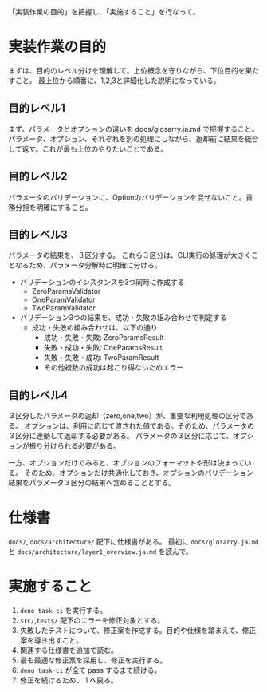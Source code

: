 「実装作業の目的」を把握し、「実施すること」を行なって。

# 実装作業の目的

まずは、目的のレベル分けを理解して。上位概念を守りながら、下位目的を果たすこと。
最上位から順番に、1,2,3と詳細化した説明になっている。

## 目的レベル1

まず、パラメータとオプションの違いを docs/glosarry.ja.md で把握すること。
パラメータ、オプション、それぞれを別の処理にしながら、返却前に結果を統合して返す。これが最も上位のやりたいことである。

## 目的レベル2

パラメータのバリデーションに、Optionのバリデーションを混ぜないこと。責務分担を明確にすること。

## 目的レベル3

パラメータの結果を、３区分する。
これら３区分は、CLI実行の処理が大きくことなるため、パラメータ分解時に明確に分ける。

- バリデーションのインスタンスを3つ同時に作成する
  - ZeroParamsValidator
  - OneParamValidator
  - TwoParamValidator
- バリデーション3つの結果を、成功・失敗の組み合わせで判定する
  - 成功・失敗の組み合わせは、以下の通り
    - 成功・失敗・失敗: ZeroParamsResult
    - 失敗・成功・失敗: OneParamsResult
    - 失敗・失敗・成功: TwoParamResult
    - その他複数の成功は起こり得ないためエラー

## 目的レベル4
３区分したパラメータの返却（zero,one,two）が、重要な利用処理の区分である。
オプションは、利用に応じて渡された値である。そのため、パラメータの３区分に連動して返却する必要がある。
パラメータの３区分に応じて、オプションが振り分けられる必要がある。

一方、オプションだけでみると、オプションのフォーマットや形は決まっている。
そのため、オプションだけ共通化しておき、オプションのバリデーション結果をパラメータ３区分の結果へ含めることとする。

# 仕様書
`docs/`, `docs/architecture/` 配下に仕様書がある。
最初に `docs/glosarry.ja.md` と `docs/architecture/layer1_overview.ja.md` を読んで。

# 実施すること

1. `deno task ci` を実行する。
2. `src/`,`tests/` 配下のエラーを修正対象とする。
3. 失敗したテストについて、修正案を作成する。目的や仕様を踏まえて、修正案を導き出すこと。
4. 関連する仕様書を追加で読む。
5. 最も最適な修正案を採用し、修正を実行する。
6. `deno task ci` が全て pass するまで続ける。
7. 修正を続けるため、 1 へ戻る。

